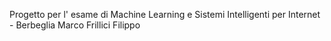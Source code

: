 Progetto per l' esame di Machine Learning e Sistemi Intelligenti per Internet -
Berbeglia Marco
Frillici Filippo
